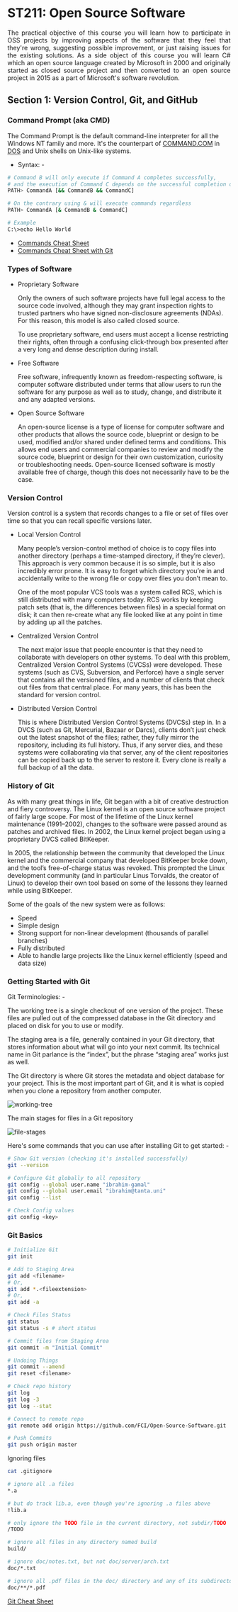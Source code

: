 # ST211: Open Source Software

<p align="justify">
The practical objective of this course you will learn how to participate in OSS projects
by improving aspects of the software that they feel that they're wrong, suggesting
possible improvement, or just raising issues for the existing solutions.
As a side object of this course you will learn C# which an open source language created by
Microsoft in 2000 and originally started as closed source project and then converted to
an open source project in 2015 as a part of Microsoft's software revolution.
</p>

## Section 1: Version Control, Git, and GitHub

### Command Prompt (aka CMD)

The Command Prompt is the default command-line interpreter for all the Windows NT family and more.
It's the counterpart of [COMMAND.COM](https://en.wikipedia.org/wiki/Disk_operating_system)
in [DOS](https://en.wikipedia.org/wiki/DOS) and Unix shells on Unix-like systems.

- Syntax: -

```bash
# Command B will only execute if Command A completes successfully,
# and the execution of Command C depends on the successful completion of Command B
PATH> CommandA [&& CommandB && CommandC]

# On the contrary using & will execute commands regardless
PATH> CommandA [& CommandB & CommandC]

# Example
C:\>echo Hello World
```

- [Commands Cheat Sheet](cmd.pdf)
- [Commands Cheat Sheet with Git](cmd-git.png)

### Types of Software

- Proprietary Software

  Only the owners of such software projects have full legal access to the source code involved,
  although they may grant inspection rights to trusted partners who have signed non-disclosure agreements (NDAs).
  For this reason, this model is also called closed source.

  To use proprietary software, end users must accept a license restricting their rights,
  often through a confusing click-through box presented after a very long and dense description during install.


- Free Software

  Free software, infrequently known as freedom-respecting software, is computer software distributed
  under terms that allow users to run the software for any purpose as well as to study, change, and distribute it and
  any adapted versions.


- Open Source Software

  An open-source license is a type of license for computer software and other
  products that allows the source code, blueprint or design to be used, modified
  and/or shared under defined terms and conditions. This allows end users and
  commercial companies to review and modify the source code, blueprint or design
  for their own customization, curiosity or troubleshooting needs. Open-source
  licensed software is mostly available free of charge, though this does not
  necessarily have to be the case.

### Version Control

Version control is a system that records changes to a file or set of files over time so that you can recall specific
versions later.

- Local Version Control

  Many people’s version-control method of choice is to copy files into another directory (perhaps a
  time-stamped directory, if they’re clever). This approach is very common because it is so simple, but
  it is also incredibly error prone. It is easy to forget which directory you’re in and accidentally write
  to the wrong file or copy over files you don’t mean to.

  One of the most popular VCS tools was a system called RCS, which is still distributed with many
  computers today. RCS works by keeping patch sets (that is, the differences between files) in a special
  format on disk; it can then re-create what any file looked like at any point in time by adding up all
  the patches.


- Centralized Version Control

  The next major issue that people encounter is that they need to collaborate with developers on
  other systems. To deal with this problem, Centralized Version Control Systems (CVCSs) were
  developed. These systems (such as CVS, Subversion, and Perforce) have a single server that contains
  all the versioned files, and a number of clients that check out files from that central place. For
  many years, this has been the standard for version control.


- Distributed Version Control

  This is where Distributed Version Control Systems (DVCSs) step in. In a DVCS (such as Git, Mercurial,
  Bazaar or Darcs), clients don’t just check out the latest snapshot of the files; rather, they fully
  mirror the repository, including its full history. Thus, if any server dies, and these systems were
  collaborating via that server, any of the client repositories can be copied back up to the server to
  restore it. Every clone is really a full backup of all the data.


### History of Git

As with many great things in life, Git began with a bit of creative destruction and fiery controversy.
The Linux kernel is an open source software project of fairly large scope. For most of the lifetime of
the Linux kernel maintenance (1991–2002), changes to the software were passed around as patches
and archived files. In 2002, the Linux kernel project began using a proprietary DVCS called
BitKeeper.

In 2005, the relationship between the community that developed the Linux kernel and the
commercial company that developed BitKeeper broke down, and the tool’s free-of-charge status
was revoked. This prompted the Linux development community (and in particular Linus Torvalds,
the creator of Linux) to develop their own tool based on some of the lessons they learned while
using BitKeeper.

Some of the goals of the new system were as follows:

- Speed
- Simple design
- Strong support for non-linear development (thousands of parallel branches)
- Fully distributed
- Able to handle large projects like the Linux kernel efficiently (speed and data size)

### Getting Started with Git

Git Terminologies: -

The working tree is a single checkout of one version of the project. These files are pulled out of the
compressed database in the Git directory and placed on disk for you to use or modify.

The staging area is a file, generally contained in your Git directory, that stores information about
what will go into your next commit. Its technical name in Git parlance is the “index”, but the phrase
“staging area” works just as well.

The Git directory is where Git stores the metadata and object database for your project. This is the
most important part of Git, and it is what is copied when you clone a repository from another
computer.

![working-tree](working-tree.png)

The main stages for files in a Git repository

![file-stages](git-files.png)

Here's some commands that you can use after installing Git to get started: -

```bash
# Show Git version (checking it's installed successfully)
git --version

# Configure Git globally to all repository
git config --global user.name "ibrahim-gamal"
git config --global user.email "ibrahim@tanta.uni"
git config --list

# Check Config values
git config <key>
```

### Git Basics

```bash
# Initialize Git
git init

# Add to Staging Area
git add <filename>
# Or,
git add *.<fileextension>
# Or,
git add -a

# Check Files Status
git status
git status -s # short status

# Commit files from Staging Area
git commit -m "Initial Commit"

# Undoing Things
git commit --amend
git reset <filename>

# Check repo history
git log
git log -3
git log --stat

# Connect to remote repo
git remote add origin https://github.com/FCI/Open-Source-Software.git

# Push Commits
git push origin master
```

Ignoring files

```bash
cat .gitignore

# ignore all .a files
*.a

# but do track lib.a, even though you're ignoring .a files above
!lib.a

# only ignore the TODO file in the current directory, not subdir/TODO
/TODO

# ignore all files in any directory named build
build/

# ignore doc/notes.txt, but not doc/server/arch.txt
doc/*.txt

# ignore all .pdf files in the doc/ directory and any of its subdirectories
doc/**/*.pdf
```

[Git Cheat Sheet](git-cheat-sheet-education.pdf)